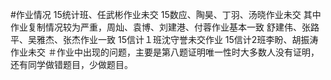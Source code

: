 #作业情况
15统计班、任武彬作业未交
15数应、陶昊、丁羽、汤晓作业未交
其中作业复制情况较为严重，周灿、袁博、刘建港、付蓉作业基本一致
舒建伟、张路平、吴雅杰、张杰作业一致
15信计１班沈守誉未交作业
15信计2班李盼、胡振涛作业未交
＃作业中出现的问题，主要是第八题证明唯一性时大多数人没有证明，还有同学做错题目，少做题目。
